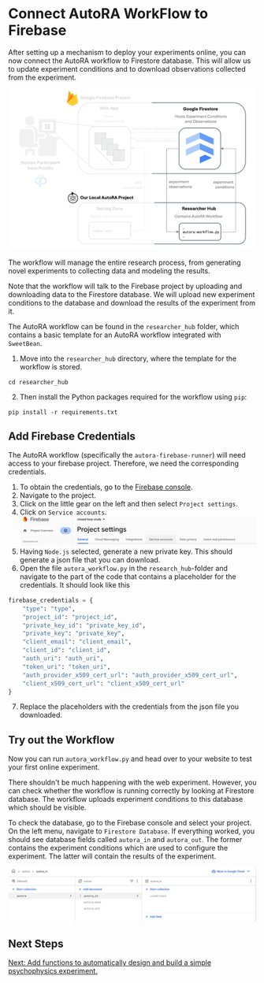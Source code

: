 # Connect AutoRA WorkFlow to Firebase

After setting up a mechanism to deploy your experiments online, you can now connect the AutoRA workflow to Firestore database. This will allow us to update experiment conditions and to download observations collected from the experiment.

![Setup](../img/system_researcherhub.png)

The workflow will manage the entire research process, from generating novel experiments to collecting data and modeling the results. 

Note that the workflow will talk to the Firebase project by uploading and downloading data to the Firestore database. We will upload new experiment conditions to the database and download the results of the experiment from it. 

The AutoRA workflow can be found in the `researcher_hub` folder, which contains a basic template for an AutoRA workflow integrated with `SweetBean`.


1. Move into the `researcher_hub` directory, where the template for the workflow is stored.

```shell
cd researcher_hub
```

2. Then install the Python packages required for the workflow using `pip`:

```shell
pip install -r requirements.txt
```

## Add Firebase Credentials

The AutoRA workflow (specifically the `autora-firebase-runner`) will need access to your firebase project. Therefore, we need the corresponding credentials. 

1. To obtain the credentials, go to the [Firebase console](https://console.firebase.google.com/).
2. Navigate to the project.
3. Click on the little gear on the left and then select ``Project settings``. 
4. Click on ``Service accounts``.
![service_account.png](../img/service_account.png)
5. Having ``Node.js`` selected, generate a new private key. This should generate a json file that you can download.
6. Open the file `autora_workflow.py` in the `research_hub`-folder and navigate to the part of the code that contains a placeholder for the credentials. It should look like this
```python
firebase_credentials = {
    "type": "type",
    "project_id": "project_id",
    "private_key_id": "private_key_id",
    "private_key": "private_key",
    "client_email": "client_email",
    "client_id": "client_id",
    "auth_uri": "auth_uri",
    "token_uri": "token_uri",
    "auth_provider_x509_cert_url": "auth_provider_x509_cert_url",
    "client_x509_cert_url": "client_x509_cert_url"
}
```
7. Replace the placeholders with the credentials from the json file you downloaded.

## Try out the Workflow

Now you can run `autora_workflow.py` and head over to your website to test your first online experiment.

There shouldn't be much happening with the web experiment. However, you can check whether the workflow is running correctly by looking at Firestore database. The workflow uploads experiment conditions to this database which should be visible.

To check the database, go to the Firebase console and select your project. On the left menu, navigate to ``Firestore Database``. If everything worked, you should see database fields called ``autora_in`` and ``autora_out``. The former contains the experiment conditions which are used to configure the experiment. The latter will contain the results of the experiment.

![firestore_data.png](../img/firestore_data.png)

## Next Steps

[Next: Add functions to automatically design and build a simple psychophysics experiment.](experiment.md)

